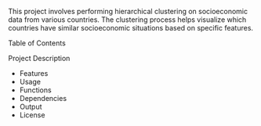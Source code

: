 This project involves performing hierarchical clustering on socioeconomic data from various countries. The clustering process helps visualize which countries have similar socioeconomic situations based on specific features.

Table of Contents

Project Description
  - Features
  - Usage
  - Functions
  - Dependencies
  - Output
  - License
